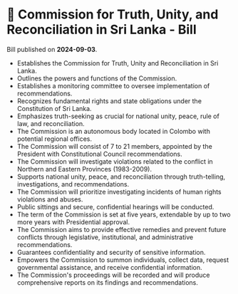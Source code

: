 # 📄  Commission for Truth, Unity, and Reconciliation in Sri Lanka -  Bill

Bill published on **2024-09-03**.

- Establishes the Commission for Truth, Unity and Reconciliation in Sri Lanka.
- Outlines the powers and functions of the Commission.
- Establishes a monitoring committee to oversee implementation of recommendations.
- Recognizes fundamental rights and state obligations under the Constitution of Sri Lanka.
- Emphasizes truth-seeking as crucial for national unity, peace, rule of law, and reconciliation.
- The Commission is an autonomous body located in Colombo with potential regional offices.
- The Commission will consist of 7 to 21 members, appointed by the President with Constitutional Council recommendations.
- The Commission will investigate violations related to the conflict in Northern and Eastern Provinces (1983-2009).
- Supports national unity, peace, and reconciliation through truth-telling, investigations, and recommendations.
- The Commission will prioritize investigating incidents of human rights violations and abuses.
- Public sittings and secure, confidential hearings will be conducted.
- The term of the Commission is set at five years, extendable by up to two more years with Presidential approval.
- The Commission aims to provide effective remedies and prevent future conflicts through legislative, institutional, and administrative recommendations.
- Guarantees confidentiality and security of sensitive information.
- Empowers the Commission to summon individuals, collect data, request governmental assistance, and receive confidential information.
- The Commission's proceedings will be recorded and will produce comprehensive reports on its findings and recommendations.
